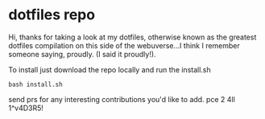 # dotfiles repo
Hi, thanks for taking a look at my dotfiles, otherwise known as the greatest dotfiles compilation on this side of the webuverse...I think I remember someone saying, proudly. (I said it proudly!). 

To install just download the repo locally and run the install.sh
```
bash install.sh
```

send prs for any interesting contributions you'd like to add. 
pce 2 4ll 1^v4D3R5!
